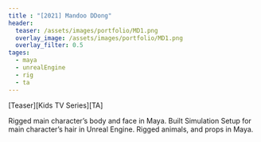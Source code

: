 ```yaml
---
title : "[2021] Mandoo DDong"
header:
  teaser: /assets/images/portfolio/MD1.png
  overlay_image: /assets/images/portfolio/MD1.png
  overlay_filter: 0.5
tages:
  - maya
  - unrealEngine
  - rig
  - ta
---
```


[Teaser][Kids TV Series][TA]

Rigged main character’s body and face in Maya.
Built Simulation Setup for main character’s hair in Unreal Engine.
Rigged animals, and props in Maya.